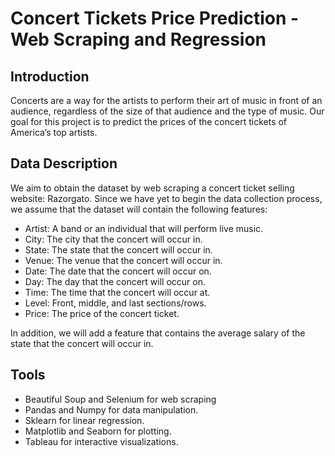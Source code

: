 # Concert Tickets Price Prediction - Web Scraping and Regression

## Introduction
Concerts are a way for the artists to perform their art of music in front of an audience, regardless of the size of that audience and the type of music. Our goal for this project is to predict the prices of the concert tickets of America’s top artists.

## Data Description 
We aim to obtain the dataset by web scraping a concert ticket selling website: Razorgato. Since we have yet to begin the data collection process, we assume that the dataset will contain the following features:
- Artist: A band or an individual that will perform live music.
- City: The city that the concert will occur in.
- State: The state that the concert will occur in.
- Venue: The venue that the concert will occur in.
- Date: The date that the concert will occur on.
- Day: The day that the concert will occur on.
- Time: The time that the concert will occur at.
- Level: Front, middle, and last sections/rows.
- Price:  The price of the concert ticket.

In addition, we will add a feature that contains the average salary of the state that the concert will occur in.

## Tools
- Beautiful Soup and Selenium for web scraping 
- Pandas and Numpy for data manipulation.
- Sklearn for linear regression.
- Matplotlib and Seaborn for plotting.
- Tableau for interactive visualizations.
